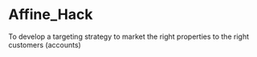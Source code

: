# Affine_Hack
To develop a targeting strategy to market the right properties to the right customers (accounts)

